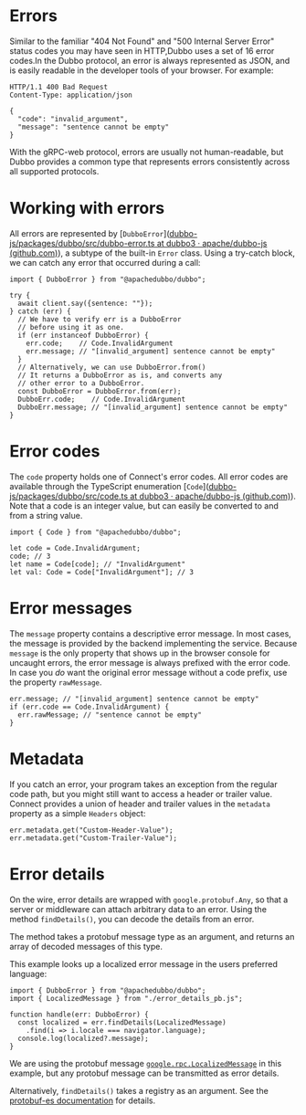 # Errors

Similar to the familiar "404 Not Found" and "500 Internal Server Error" status codes you may have seen in HTTP,Dubbo uses a set of 16 error codes.In the Dubbo protocol, an error is always represented as JSON, and is easily readable in the developer tools of your browser. For example:

```
HTTP/1.1 400 Bad Request
Content-Type: application/json

{
  "code": "invalid_argument",
  "message": "sentence cannot be empty"
}
```

With the gRPC-web protocol, errors are usually not human-readable, but Dubbo provides a common type that represents errors consistently across all supported protocols.

# Working with errors

All errors are represented by [`DubboError`]([dubbo-js/packages/dubbo/src/dubbo-error.ts at dubbo3 · apache/dubbo-js (github.com)](https://github.com/apache/dubbo-js/blob/dubbo3/packages/dubbo/src/dubbo-error.ts#L26)), a subtype of the built-in `Error` class. Using a try-catch block, we can catch any error that occurred during a call:

```tsx
import { DubboError } from "@apachedubbo/dubbo";

try {
  await client.say({sentence: ""});
} catch (err) {
  // We have to verify err is a DubboError
  // before using it as one.
  if (err instanceof DubboError) {
    err.code;    // Code.InvalidArgument
    err.message; // "[invalid_argument] sentence cannot be empty"
  }
  // Alternatively, we can use DubboError.from()
  // It returns a DubboError as is, and converts any
  // other error to a DubboError.
  const DubboError = DubboError.from(err);
  DubboErr.code;    // Code.InvalidArgument
  DubboErr.message; // "[invalid_argument] sentence cannot be empty"
}
```

# Error codes

The `code` property holds one of Connect's error codes. All error codes are available through the TypeScript enumeration [`Code`]([dubbo-js/packages/dubbo/src/code.ts at dubbo3 · apache/dubbo-js (github.com)](https://github.com/apache/dubbo-js/blob/dubbo3/packages/dubbo/src/code.ts#L16)). Note that a code is an integer value, but can easily be converted to and from a string value.

```tsx
import { Code } from "@apachedubbo/dubbo";

let code = Code.InvalidArgument;
code; // 3
let name = Code[code]; // "InvalidArgument"
let val: Code = Code["InvalidArgument"]; // 3
```

# Error messages

The `message` property contains a descriptive error message. In most cases, the message is provided by the backend implementing the service. Because `message` is the only property that shows up in the browser console for uncaught errors, the error message is always prefixed with the error code. In case you *do* want the original error message without a code prefix, use the property `rawMessage`.

```tsx
err.message; // "[invalid_argument] sentence cannot be empty"
if (err.code == Code.InvalidArgument) {
  err.rawMessage; // "sentence cannot be empty"
}
```

# Metadata

If you catch an error, your program takes an exception from the regular code path, but you might still want to access a header or trailer value. Connect provides a union of header and trailer values in the `metadata` property as a simple `Headers` object:

```tsx
err.metadata.get("Custom-Header-Value");
err.metadata.get("Custom-Trailer-Value");
```

# Error details

On the wire, error details are wrapped with `google.protobuf.Any`, so that a server or middleware can attach arbitrary data to an error. Using the method `findDetails()`, you can decode the details from an error.

The method takes a protobuf message type as an argument, and returns an array of decoded messages of this type.

This example looks up a localized error message in the users preferred language:

```tsx
import { DubboError } from "@apachedubbo/dubbo";
import { LocalizedMessage } from "./error_details_pb.js";

function handle(err: DubboError) {
  const localized = err.findDetails(LocalizedMessage)
    .find(i => i.locale === navigator.language);
  console.log(localized?.message);
}
```

We are using the protobuf message [`google.rpc.LocalizedMessage`](https://buf.build/googleapis/googleapis/file/main:google/rpc/error_details.proto#L241) in this example, but any protobuf message can be transmitted as error details.

Alternatively, `findDetails()` takes a registry as an argument. See the [protobuf-es documentation](https://github.com/bufbuild/protobuf-es/blob/main/docs/runtime_api.md#registries) for details.

